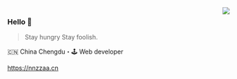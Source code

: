 <img align="right" src="https://github-readme-stats.vercel.app/api?username=overtrue&show_icons=true&icon_color=805AD5&text_color=718096&bg_color=ffffff&hide_title=true" />

### Hello 👋

> Stay hungry Stay foolish.

🇨🇳 China Chengdu・🕹 Web developer

https://nnzzaa.cn
